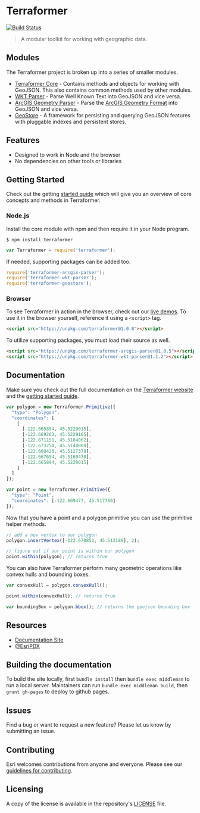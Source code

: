 # Terraformer

[![Build Status](https://travis-ci.org/Esri/Terraformer.svg?branch=master)](https://travis-ci.org/Esri/Terraformer)

> A modular toolkit for working with geographic data.

## Modules

The Terraformer project is broken up into a series of smaller modules.

* [Terraformer Core](http://terraformer.io/core/) - Contains methods and objects for working with GeoJSON. This also contains common methods used by other modules.
* [WKT Parser](http://terraformer.io/wkt-parser/) - Parse Well Known Text into GeoJSON and vice versa.
* [ArcGIS Geometry Parser](http://terraformer.io/arcgis-parser/) - Parse the [ArcGIS Geometry Format](http://resources.arcgis.com/en/help/arcgis-rest-api/#/Geometry_Objects/02r3000000n1000000/) into GeoJSON and vice versa.
* [GeoStore](http://terraformer.io/geostore/) - A framework for persisting and querying GeoJSON features with pluggable indexes and persistent stores.

## Features

* Designed to work in Node and the browser
* No dependencies on other tools or libraries

## Getting Started

Check out the getting [started guide](http://terraformer.io/getting-started/) which will give you an overview of core concepts and methods in Terraformer.

### Node.js

Install the core module with npm and then require it in your Node program.

```
$ npm install terraformer
```

```js
var Terraformer = require('terraformer');
```

If needed, supporting packages can be added too.

```js
require('terraformer-arcgis-parser');
require('terraformer-wkt-parser');
require('terraformer-geostore');
```

### Browser

To see Terraformer in action in the browser, check out our [live demos](http://terraformer.io/examples/browser/index.html). To use it in the browser yourself, reference it using a `<script>` tag.

```html
<script src="https://unpkg.com/terraformer@1.0.8"></script>
```

To utilize supporting packages, you must load their source as well.

```html
<script src="https://unpkg.com/terraformer-arcgis-parser@1.0.5"></script>
<script src="https://unpkg.com/terraformer-wkt-parser@1.1.2"></script>
```

## Documentation

Make sure you check out the full documentation on the [Terraformer website](http://terraformer.io/core/) and the [getting started guide](http://terraformer.io/getting-started/).

```js
var polygon = new Terraformer.Primitive({
  "type": "Polygon",
  "coordinates": [
    [
      [-122.665894, 45.5229015],
      [-122.669263, 45.5229165],
      [-122.671151, 45.5184062],
      [-122.673254, 45.5140008],
      [-122.668426, 45.5127378],
      [-122.667654, 45.5169478],
      [-122.665894, 45.5229015]
    ]
  ]
});

var point = new Terraformer.Primitive({
  "type": "Point",
  "coordinates": [-122.669477, 45.517760]
});
```

Now that you have a point and a polygon primitive you can use the primitive helper methods.

```js
// add a new vertex to our polygon
polygon.insertVertex([-122.670851, 45.513189], 2);

// figure out if our point is within our polygon
point.within(polygon); // returns true
```

You can also have Terraformer perform many geometric operations like convex hulls and bounding boxes.

```js
var convexHull = polygon.convexHull();

point.within(convexHull); // returns true

var boundingBox = polygon.bbox(); // returns the geojson bounding box for this object.
```

## Resources

* [Documentation Site](http://terraformer.io)
* [@EsriPDX](http://twitter.com/esripdx)

## Building the documentation

To build the site locally, first `bundle install` then `bundle exec middleman` to run a local server. Maintainers can run `bundle exec middleman build`, then `grunt gh-pages` to deploy to github pages.

## Issues

Find a bug or want to request a new feature?  Please let us know by submitting an issue.

## Contributing

Esri welcomes contributions from anyone and everyone. Please see our [guidelines for contributing](https://github.com/esri/contributing).

## Licensing

A copy of the license is available in the repository's [LICENSE](./LICENSE) file.
